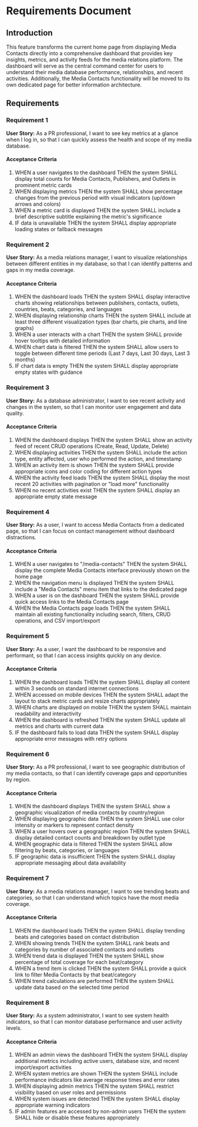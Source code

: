 # Requirements Document

## Introduction

This feature transforms the current home page from displaying Media Contacts directly into a comprehensive dashboard that provides key insights, metrics, and activity feeds for the media relations platform. The dashboard will serve as the central command center for users to understand their media database performance, relationships, and recent activities. Additionally, the Media Contacts functionality will be moved to its own dedicated page for better information architecture.

## Requirements

### Requirement 1

**User Story:** As a PR professional, I want to see key metrics at a glance when I log in, so that I can quickly assess the health and scope of my media database.

#### Acceptance Criteria

1. WHEN a user navigates to the dashboard THEN the system SHALL display total counts for Media Contacts, Publishers, and Outlets in prominent metric cards
2. WHEN displaying metrics THEN the system SHALL show percentage changes from the previous period with visual indicators (up/down arrows and colors)
3. WHEN a metric card is displayed THEN the system SHALL include a brief descriptive subtitle explaining the metric's significance
4. IF data is unavailable THEN the system SHALL display appropriate loading states or fallback messages

### Requirement 2

**User Story:** As a media relations manager, I want to visualize relationships between different entities in my database, so that I can identify patterns and gaps in my media coverage.

#### Acceptance Criteria

1. WHEN the dashboard loads THEN the system SHALL display interactive charts showing relationships between publishers, contacts, outlets, countries, beats, categories, and languages
2. WHEN displaying relationship charts THEN the system SHALL include at least three different visualization types (bar charts, pie charts, and line graphs)
3. WHEN a user interacts with a chart THEN the system SHALL provide hover tooltips with detailed information
4. WHEN chart data is filtered THEN the system SHALL allow users to toggle between different time periods (Last 7 days, Last 30 days, Last 3 months)
5. IF chart data is empty THEN the system SHALL display appropriate empty states with guidance

### Requirement 3

**User Story:** As a database administrator, I want to see recent activity and changes in the system, so that I can monitor user engagement and data quality.

#### Acceptance Criteria

1. WHEN the dashboard displays THEN the system SHALL show an activity feed of recent CRUD operations (Create, Read, Update, Delete)
2. WHEN displaying activities THEN the system SHALL include the action type, entity affected, user who performed the action, and timestamp
3. WHEN an activity item is shown THEN the system SHALL provide appropriate icons and color coding for different action types
4. WHEN the activity feed loads THEN the system SHALL display the most recent 20 activities with pagination or "load more" functionality
5. WHEN no recent activities exist THEN the system SHALL display an appropriate empty state message

### Requirement 4

**User Story:** As a user, I want to access Media Contacts from a dedicated page, so that I can focus on contact management without dashboard distractions.

#### Acceptance Criteria

1. WHEN a user navigates to "/media-contacts" THEN the system SHALL display the complete Media Contacts interface previously shown on the home page
2. WHEN the navigation menu is displayed THEN the system SHALL include a "Media Contacts" menu item that links to the dedicated page
3. WHEN a user is on the dashboard THEN the system SHALL provide quick access links to the Media Contacts page
4. WHEN the Media Contacts page loads THEN the system SHALL maintain all existing functionality including search, filters, CRUD operations, and CSV import/export

### Requirement 5

**User Story:** As a user, I want the dashboard to be responsive and performant, so that I can access insights quickly on any device.

#### Acceptance Criteria

1. WHEN the dashboard loads THEN the system SHALL display all content within 3 seconds on standard internet connections
2. WHEN accessed on mobile devices THEN the system SHALL adapt the layout to stack metric cards and resize charts appropriately
3. WHEN charts are displayed on mobile THEN the system SHALL maintain readability and interactivity
4. WHEN the dashboard is refreshed THEN the system SHALL update all metrics and charts with current data
5. IF the dashboard fails to load data THEN the system SHALL display appropriate error messages with retry options

### Requirement 6

**User Story:** As a PR professional, I want to see geographic distribution of my media contacts, so that I can identify coverage gaps and opportunities by region.

#### Acceptance Criteria

1. WHEN the dashboard displays THEN the system SHALL show a geographic visualization of media contacts by country/region
2. WHEN displaying geographic data THEN the system SHALL use color intensity or markers to represent contact density
3. WHEN a user hovers over a geographic region THEN the system SHALL display detailed contact counts and breakdown by outlet type
4. WHEN geographic data is filtered THEN the system SHALL allow filtering by beats, categories, or languages
5. IF geographic data is insufficient THEN the system SHALL display appropriate messaging about data availability

### Requirement 7

**User Story:** As a media relations manager, I want to see trending beats and categories, so that I can understand which topics have the most media coverage.

#### Acceptance Criteria

1. WHEN the dashboard loads THEN the system SHALL display trending beats and categories based on contact distribution
2. WHEN showing trends THEN the system SHALL rank beats and categories by number of associated contacts and outlets
3. WHEN trend data is displayed THEN the system SHALL show percentage of total coverage for each beat/category
4. WHEN a trend item is clicked THEN the system SHALL provide a quick link to filter Media Contacts by that beat/category
5. WHEN trend calculations are performed THEN the system SHALL update data based on the selected time period

### Requirement 8

**User Story:** As a system administrator, I want to see system health indicators, so that I can monitor database performance and user activity levels.

#### Acceptance Criteria

1. WHEN an admin views the dashboard THEN the system SHALL display additional metrics including active users, database size, and recent import/export activities
2. WHEN system metrics are shown THEN the system SHALL include performance indicators like average response times and error rates
3. WHEN displaying admin metrics THEN the system SHALL restrict visibility based on user roles and permissions
4. WHEN system issues are detected THEN the system SHALL display appropriate warning indicators
5. IF admin features are accessed by non-admin users THEN the system SHALL hide or disable these features appropriately